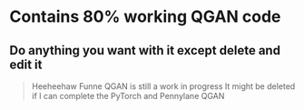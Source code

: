 # Contains 80% working QGAN code
## Do anything you want with it except delete and edit it

> Heeheehaw Funne QGAN is still a work in progress
> It might be deleted if I can complete the PyTorch and Pennylane QGAN
